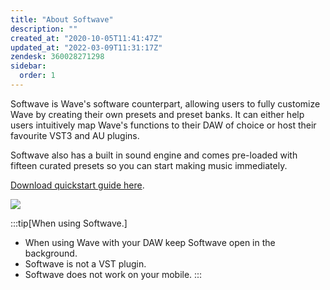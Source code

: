 ```yaml
---
title: "About Softwave"
description: ""
created_at: "2020-10-05T11:41:47Z"
updated_at: "2022-03-09T11:31:17Z"
zendesk: 360028271298
sidebar:
  order: 1
---
```


Softwave is Wave's software counterpart, allowing users to fully customize Wave by creating their own presets and preset banks. It can either help users intuitively map Wave's functions to their DAW of choice or host their favourite VST3 and AU plugins. 

Softwave also has a built in sound engine and comes pre-loaded with fifteen curated presets so you can start making music immediately.

[ Download quickstart guide here](/quickstart-guides/softwave.pdf).

![](/images/article_360014085918_image_0.png)

:::tip[When using Softwave.]
* When using Wave with your DAW keep Softwave open in the background.
* Softwave is not a VST plugin.
* Softwave does not work on your mobile.
:::

